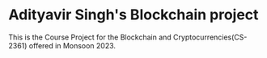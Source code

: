 # Adityavir Singh's Blockchain project
This is the Course Project for the Blockchain and Cryptocurrencies(CS-2361) offered in Monsoon 2023.
